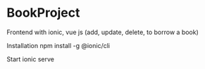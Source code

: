 # BookProject
Frontend with ionic, vue js (add, update, delete, to borrow a book)


Installation
npm install -g @ionic/cli

Start
ionic serve
